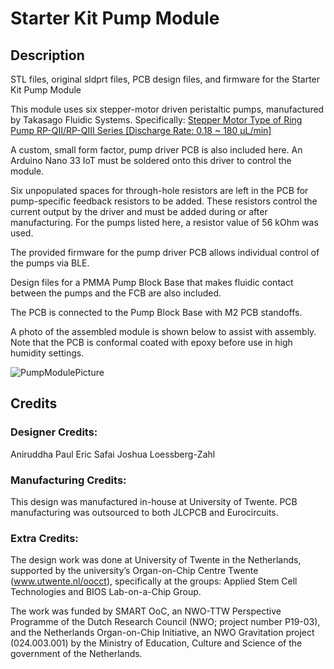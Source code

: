 # Starter Kit Pump Module

## Description
STL files, original sldprt files, PCB design files, and firmware for the Starter Kit Pump Module

This module uses six stepper-motor driven peristaltic pumps, manufactured by Takasago Fluidic Systems.  Specifically: [Stepper Motor Type of Ring Pump RP-QⅡ/RP-QⅢ Series [Discharge Rate: 0.18 ~ 180 μL/min]](https://www.takasago-fluidics.com/products/rp-q-stepper-2?variant=45644386238630)

A custom, small form factor, pump driver PCB is also included here. An Arduino Nano 33 IoT must be soldered onto this driver to control the module. 

Six unpopulated spaces for through-hole resistors are left in the PCB for pump-specific feedback resistors to be added.  These resistors control the current output by the driver and must be added during or after manufacturing.  For the pumps listed here, a resistor value of 56 kOhm was used.

The provided firmware for the pump driver PCB allows individual control of the pumps via BLE.

Design files for a PMMA Pump Block Base that makes fluidic contact between the pumps and the FCB are also included.

The PCB is connected to the Pump Block Base with M2 PCB standoffs.

A photo of the assembled module is shown below to assist with assembly. Note that the PCB is conformal coated with epoxy before use in high humidity settings.

![PumpModulePicture](https://github.com/user-attachments/assets/e27e87b6-33cc-46fd-b079-faf1f96512c1)


## Credits

### Designer Credits:
Aniruddha Paul
Eric Safai
Joshua Loessberg-Zahl

### Manufacturing Credits:
This design was manufactured in-house at University of Twente.  PCB manufacturing was outsourced to both JLCPCB and Eurocircuits.

### Extra Credits:
The design work was done at University of Twente in the Netherlands, supported by the university’s Organ-on-Chip Centre Twente (www.utwente.nl/oocct), specifically at the groups: Applied Stem Cell Technologies and BIOS Lab-on-a-Chip Group. 

The work was funded by SMART OoC, an NWO-TTW Perspective Programme of the Dutch Research Council (NWO; project number P19-03), and the Netherlands Organ-on-Chip Initiative, an NWO Gravitation project (024.003.001) by the Ministry of Education, Culture and Science of the government of the Netherlands.

